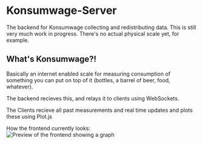# Konsumwage-Server
The backend for Konsumwage collecting and redistributing data.
This is still very much work in progress. There's no actual physical scale yet, for example.
## What's Konsumwage?!
Basically an internet enabled scale for measuring consumption of something you can put on top of it (bottles, a barrel of beer, food, whatever).

The backend recieves this, and relays it to clients using WebSockets.

The Clients recieve all past measurements and real time updates and plots these using Plot.js

How the frontend currently looks: ![Preview of the frontend showing a graph](https://i.imgur.com/YtywMcg.png)
